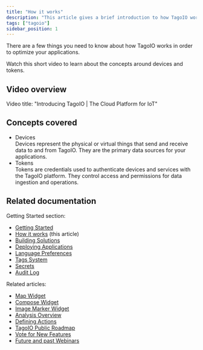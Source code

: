 ```yaml
---
title: "How it works"
description: "This article gives a brief introduction to how TagoIO works, with a short video overview that explains core concepts such as devices and tokens."
tags: ["tagoio"]
sidebar_position: 1
---
```

There are a few things you need to know about how TagoIO works in order to optimize your applications.

Watch this short video to learn about the concepts around devices and tokens.

## Video overview

<!-- Image placeholder removed for build -->

Video title: "Introducing TagoIO | The Cloud Platform for IoT"

## Concepts covered

- Devices  
  Devices represent the physical or virtual things that send and receive data to and from TagoIO. They are the primary data sources for your applications.
- Tokens  
  Tokens are credentials used to authenticate devices and services with the TagoIO platform. They control access and permissions for data ingestion and operations.

## Related documentation

Getting Started section:
- [Getting Started](/tagoio/getting-started)
- [How it works](#) (this article)
- [Building Solutions](/tagoio/building-solutions)
- [Deploying Applications](/tagoio/deploying-applications)
- [Language Preferences](/tagoio/language-preferences)
- [Tags System](/tagoio/data-management/tags-system)
- [Secrets](/tagoio/secrets)
- [Audit Log](/tagoio/security/audit-log)

Related articles:
- [Map Widget](/tagoio/widgets/map-widget)
- [Compose Widget](/tagoio/widgets/compose-widget)
- [Image Marker Widget](/tagoio/widgets/image-marker-widget)
- [Analysis Overview](/tagoio/analysis/analysis-overview)
- [Defining Actions](/tagoio/actions/actions)
- [TagoIO Public Roadmap](https://tago.io/roadmap)
- [Vote for New Features](https://help.tago.io/portal/en/community/tagoio/feature-requests)
- [Future and past Webinars](https://tago.io/events)